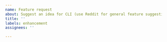 ```yaml
---
name: Feature request
about: Suggest an idea for CLI (use Reddit for general feature suggestions)
title: ''
labels: enhancement
assignees: ''

---
```




